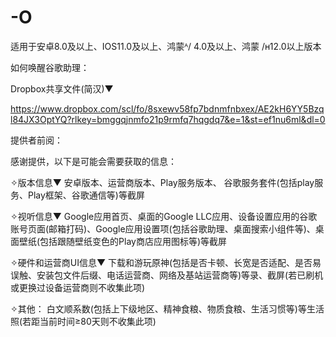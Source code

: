 # -O
适用于安卓8.0及以上、IOS11.0及以上、鸿蒙ᴬ/ 4.0及以上、鸿蒙 /ʜ12.0以上版本

如何唤醒谷歌助理：

Dropbox共享文件(简汉)▼

https://www.dropbox.com/scl/fo/8sxewv58fp7bdnmfnbxex/AE2kH6YY5Bzql84JX3OptYQ?rlkey=bmggqjnmfo21p9rmfq7hqgdq7&e=1&st=ef1nu6ml&dl=0

提供者前阅：

感谢提供，以下是可能会需要获取的信息：

✧版本信息▼
        安卓版本、运营商版本、Play服务版本、
谷歌服务套件(包括play服务、Play框架、谷歌通信等)等截屏

✧视听信息▼
        Google应用首页、桌面的Google LLC应用、设备设置应用的谷歌账号页面(邮箱打码)、Google应用设置项(包括谷歌助理、桌面搜索小组件等)、桌面壁纸(包括跟随壁纸变色的Play商店应用图标等)等截屏

✧硬件和运营商UI信息▼
        下载和游玩原神(包括是否卡顿、长宽是否适配、是否易误触、安装包文件后缀、电话运营商、网络及基站运营商等)等录、截屏(若已刷机或更换过设备运营商则不收集此项)

✧其他：
        白文顺系数(包括上下级地区、精神食粮、物质食粮、生活习惯等)等生活照(若距当前时间≥80天则不收集此项)
